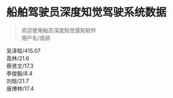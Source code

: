 # 船舶驾驶员深度知觉驾驶系统数据

> 欢迎使用船员深度知觉感知软件<br/>用户名/成绩<br/>



吴泽晗/415.07<br/>高林/21.6<br/>蔡贤文/17.3<br/>李俊毅/8.4<br/>刘晗/21.7<br/>唐博林/17.4<br/>